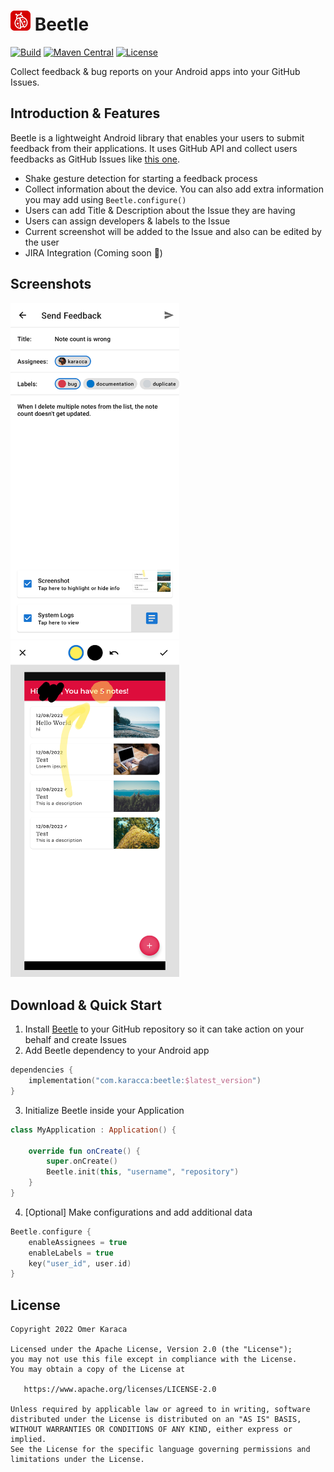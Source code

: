 <h1><img src="docs/images/badge.png" alt="Beetle" width="32"/> Beetle</h1>

[![Build](https://img.shields.io/github/workflow/status/karacca/beetle/Build)](https://github.com/karacca/beetle/actions/workflows/Build.yaml)
[![Maven Central](https://img.shields.io/maven-central/v/com.karacca/beetle)](https://search.maven.org/artifact/com.karacca/beetle)
[![License](https://img.shields.io/github/license/karacca/beetle)](https://www.apache.org/licenses/LICENSE-2.0)

Collect feedback & bug reports on your Android apps into your GitHub Issues.

## Introduction & Features

Beetle is a lightweight Android library that enables your users to submit feedback from their applications. It uses GitHub API and collect users feedbacks as GitHub Issues like [this one](https://github.com/karacca/beetle/issues/30).

* Shake gesture detection for starting a feedback process
* Collect information about the device. You can also add extra information you may add using `Beetle.configure()`
* Users can add Title & Description about the Issue they are having
* Users can assign developers & labels to the Issue
* Current screenshot will be added to the Issue and also can be edited by the user
* JIRA Integration (Coming soon 🚀)

## Screenshots

<img src="docs/images/feedback.png" alt="Feedback" width="270"/> <img src="docs/images/edit.png" alt="Edit" width="270"/>

## Download & Quick Start

1. Install [Beetle](https://github.com/marketplace/beetle-app) to your GitHub repository so it can take action on your behalf and create Issues
2. Add Beetle dependency to your Android app
```kotlin
dependencies {
    implementation("com.karacca:beetle:$latest_version")
}
```
3. Initialize Beetle inside your Application
```kotlin
class MyApplication : Application() {

    override fun onCreate() {
        super.onCreate()
        Beetle.init(this, "username", "repository")
    }
}
```
4. [Optional] Make configurations and add additional data
```kotlin
Beetle.configure {
    enableAssignees = true
    enableLabels = true
    key("user_id", user.id)
}
```

## License

    Copyright 2022 Omer Karaca

    Licensed under the Apache License, Version 2.0 (the "License");
    you may not use this file except in compliance with the License.
    You may obtain a copy of the License at

       https://www.apache.org/licenses/LICENSE-2.0

    Unless required by applicable law or agreed to in writing, software
    distributed under the License is distributed on an "AS IS" BASIS,
    WITHOUT WARRANTIES OR CONDITIONS OF ANY KIND, either express or implied.
    See the License for the specific language governing permissions and
    limitations under the License.
